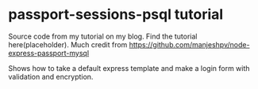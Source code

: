 # passport-sessions-psql tutorial

Source code from my tutorial on my blog.
Find the tutorial here(placeholder).
Much credit from https://github.com/manjeshpv/node-express-passport-mysql

Shows how to take a default express template and make a login form with validation and encryption.
